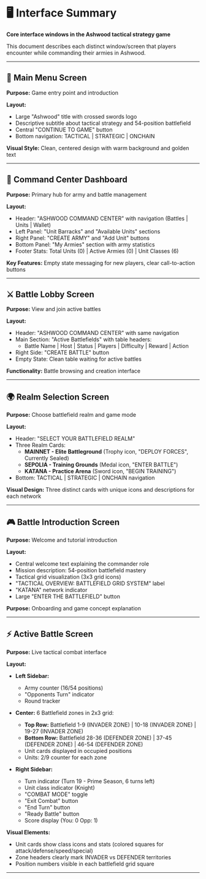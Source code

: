 # 🖥️ Interface Summary

**Core interface windows in the Ashwood tactical strategy game**

This document describes each distinct window/screen that players encounter while commanding their armies in Ashwood.

---

## 🏰 Main Menu Screen
**Purpose:** Game entry point and introduction

**Layout:**
- Large "Ashwood" title with crossed swords logo
- Descriptive subtitle about tactical strategy and 54-position battlefield
- Central "CONTINUE TO GAME" button
- Bottom navigation: TACTICAL | STRATEGIC | ONCHAIN

**Visual Style:** Clean, centered design with warm background and golden text

---

## 🎯 Command Center Dashboard
**Purpose:** Primary hub for army and battle management

**Layout:**
- Header: "ASHWOOD COMMAND CENTER" with navigation (Battles | Units | Wallet)
- Left Panel: "Unit Barracks" and "Available Units" sections
- Right Panel: "CREATE ARMY" and "Add Unit" buttons
- Bottom Panel: "My Armies" section with army statistics
- Footer Stats: Total Units (0) | Active Armies (0) | Unit Classes (6)

**Key Features:** Empty state messaging for new players, clear call-to-action buttons

---

## ⚔️ Battle Lobby Screen
**Purpose:** View and join active battles

**Layout:**
- Header: "ASHWOOD COMMAND CENTER" with same navigation
- Main Section: "Active Battlefields" with table headers:
  - Battle Name | Host | Status | Players | Difficulty | Reward | Action
- Right Side: "CREATE BATTLE" button
- Empty State: Clean table waiting for active battles

**Functionality:** Battle browsing and creation interface

---

## 🌍 Realm Selection Screen
**Purpose:** Choose battlefield realm and game mode

**Layout:**
- Header: "SELECT YOUR BATTLEFIELD REALM"
- Three Realm Cards:
  - **MAINNET - Elite Battleground** (Trophy icon, "DEPLOY FORCES", Currently Sealed)
  - **SEPOLIA - Training Grounds** (Medal icon, "ENTER BATTLE")  
  - **KATANA - Practice Arena** (Sword icon, "BEGIN TRAINING")
- Bottom: TACTICAL | STRATEGIC | ONCHAIN navigation

**Visual Design:** Three distinct cards with unique icons and descriptions for each network

---

## 🎮 Battle Introduction Screen
**Purpose:** Welcome and tutorial introduction

**Layout:**
- Central welcome text explaining the commander role
- Mission description: 54-position battlefield mastery
- Tactical grid visualization (3x3 grid icons)
- "TACTICAL OVERVIEW: BATTLEFIELD GRID SYSTEM" label
- "KATANA" network indicator
- Large "ENTER THE BATTLEFIELD" button

**Purpose:** Onboarding and game concept explanation

---

## ⚡ Active Battle Screen
**Purpose:** Live tactical combat interface

**Layout:**
- **Left Sidebar:**
  - Army counter (16/54 positions)
  - "Opponents Turn" indicator
  - Round tracker
  
- **Center:** 6 Battlefield zones in 2x3 grid:
  - **Top Row:** Battlefield 1-9 (INVADER ZONE) | 10-18 (INVADER ZONE) | 19-27 (INVADER ZONE)
  - **Bottom Row:** Battlefield 28-36 (DEFENDER ZONE) | 37-45 (DEFENDER ZONE) | 46-54 (DEFENDER ZONE)
  - Unit cards displayed in occupied positions
  - Units: 2/9 counter for each zone

- **Right Sidebar:**
  - Turn indicator (Turn 19 - Prime Season, 6 turns left)
  - Unit class indicator (Knight)
  - "COMBAT MODE" toggle
  - "Exit Combat" button
  - "End Turn" button
  - "Ready Battle" button
  - Score display (You: 0 Opp: 1)

**Visual Elements:** 
- Unit cards show class icons and stats (colored squares for attack/defense/speed/special)
- Zone headers clearly mark INVADER vs DEFENDER territories
- Position numbers visible in each battlefield grid square

---

